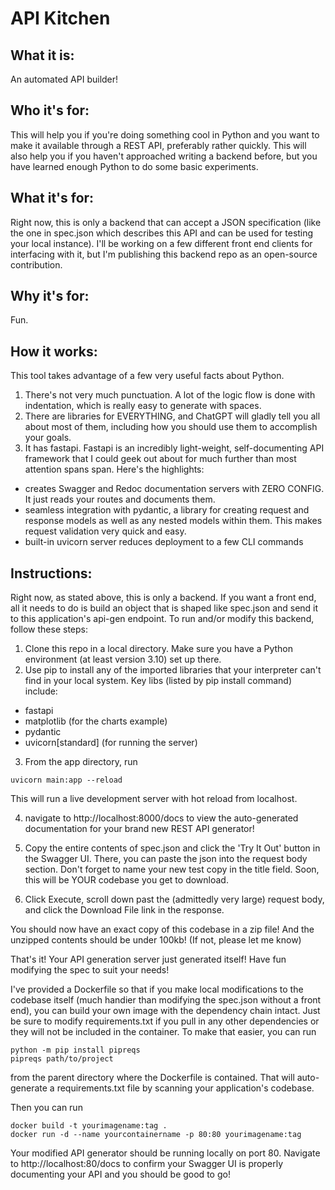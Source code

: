 # API Kitchen 

## What it is:

An automated API builder!

## Who it's for:

This will help you if you're doing something cool in Python and you want to make it available through a REST API, preferably rather quickly.
This will also help you if you haven't approached writing a backend before, but you have learned enough Python to do some basic experiments.

## What it's for:

Right now, this is only a backend that can accept a JSON specification (like the one in spec.json which describes this API and can be used for testing your local instance).
I'll be working on a few different front end clients for interfacing with it, but I'm publishing this backend repo as an open-source contribution.

## Why it's for:

Fun.

## How it works:

This tool takes advantage of a few very useful facts about Python.

1. There's not very much punctuation. A lot of the logic flow is done with indentation, which is really easy to generate with spaces.
2. There are libraries for EVERYTHING, and ChatGPT will gladly tell you all about most of them, including how you should use them to accomplish your goals.
3. It has fastapi. Fastapi is an incredibly light-weight, self-documenting API framework that I could geek out about for much further than most attention spans span. Here's the highlights:
  - creates Swagger and Redoc documentation servers with ZERO CONFIG. It just reads your routes and documents them.
  - seamless integration with pydantic, a library for creating request and response models as well as any nested models within them. This makes request validation very quick and easy.
  - built-in uvicorn server reduces deployment to a few CLI commands

## Instructions:

Right now, as stated above, this is only a backend. If you want a front end, all it needs to do is build an object that is shaped like spec.json and send it to this application's api-gen endpoint. To run and/or modify this backend, follow these steps:

1. Clone this repo in a local directory. Make sure you have a Python environment (at least version 3.10)  set up there.
2. Use pip to install any of the imported libraries that your interpreter can't find in your local system. Key libs (listed by pip install command) include:
- fastapi
- matplotlib (for the charts example)
- pydantic
- uvicorn[standard] (for running the server)
3. From the app directory, run 
```
uvicorn main:app --reload
```
This will run a live development server with hot reload from localhost.

4. navigate to http://localhost:8000/docs to view the auto-generated documentation for your brand new REST API generator!

5. Copy the entire contents of spec.json and click the 'Try It Out' button in the Swagger UI. There, you can paste the json into the request body section. Don't forget to name your new test copy in the title field. Soon, this will be YOUR codebase you get to download.

6. Click Execute, scroll down past the (admittedly very large) request body, and click the Download File link in the response.

You should now have an exact copy of this codebase in a zip file!
And the unzipped contents should be under 100kb! (If not, please let me know)

That's it! Your API generation server just generated itself! Have fun modifying the spec to suit your needs!

I've provided a Dockerfile so that if you make local modifications to the codebase itself (much handier than modifying the spec.json without a front end), you can build your own image with the dependency chain intact. Just be sure to modify requirements.txt if you pull in any other dependencies or they will not be included in the container. To make that easier, you can run

```
python -m pip install pipreqs
pipreqs path/to/project
```

from the parent directory where the Dockerfile is contained. That will auto-generate a requirements.txt file by scanning your application's codebase.

Then you can run

```
docker build -t yourimagename:tag .
docker run -d --name yourcontainername -p 80:80 yourimagename:tag
```

Your modified API generator should be running locally on port 80. Navigate to http://localhost:80/docs to confirm your Swagger UI is properly documenting your API and you should be good to go!